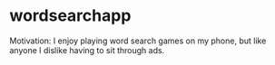 # wordsearchapp

Motivation: I enjoy playing word search games on my phone, but like anyone I dislike having to sit through ads. 

